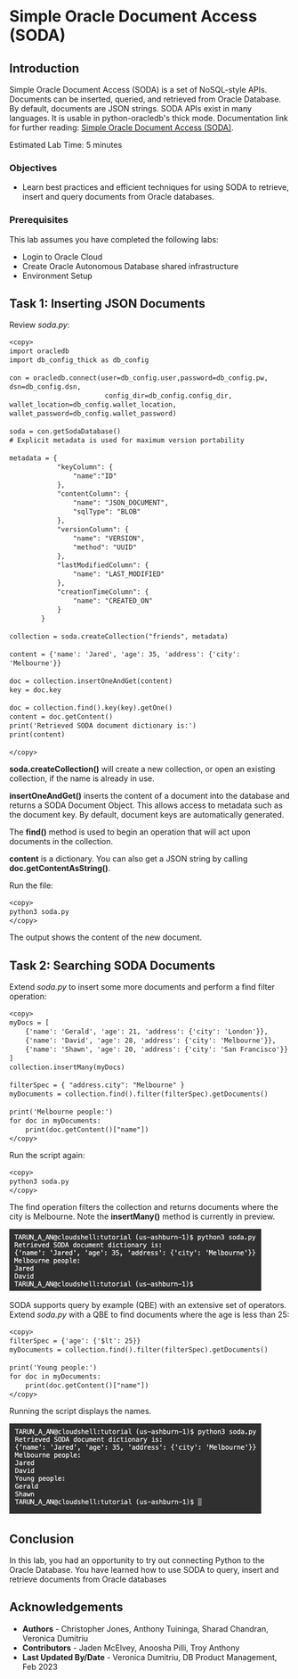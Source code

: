 # Simple Oracle Document Access (SODA)

## Introduction

Simple Oracle Document Access (SODA) is a set of NoSQL-style APIs. Documents can be inserted, queried, and retrieved from Oracle Database. By default, documents are JSON strings. SODA APIs exist in many languages. It is usable in python-oracledb's thick mode. Documentation link for further reading: [Simple Oracle Document Access (SODA)](https://python-oracledb.readthedocs.io/en/latest/user_guide/soda.html).

Estimated Lab Time: 5 minutes

### Objectives

*  Learn best practices and efficient techniques for using SODA to retrieve, insert and query documents from Oracle databases.

### Prerequisites

This lab assumes you have completed the following labs:
* Login to Oracle Cloud
* Create Oracle Autonomous Database shared infrastructure
* Environment Setup

## Task 1: Inserting JSON Documents

Review *soda.py*:

````
<copy>
import oracledb
import db_config_thick as db_config

con = oracledb.connect(user=db_config.user,password=db_config.pw, dsn=db_config.dsn, 
                        config_dir=db_config.config_dir, wallet_location=db_config.wallet_location, wallet_password=db_config.wallet_password)

soda = con.getSodaDatabase()
# Explicit metadata is used for maximum version portability
    
metadata = {
            "keyColumn": {
                "name":"ID"
            },
            "contentColumn": {
                "name": "JSON_DOCUMENT",
                "sqlType": "BLOB"
            },
            "versionColumn": {
                "name": "VERSION",
                "method": "UUID"
            },
            "lastModifiedColumn": {
                "name": "LAST_MODIFIED"
            },
            "creationTimeColumn": {
                "name": "CREATED_ON"
            }
        }
           
collection = soda.createCollection("friends", metadata)
    
content = {'name': 'Jared', 'age': 35, 'address': {'city': 'Melbourne'}}
    
doc = collection.insertOneAndGet(content)
key = doc.key
    
doc = collection.find().key(key).getOne()
content = doc.getContent()
print('Retrieved SODA document dictionary is:')
print(content)

</copy>
````

**soda.createCollection()** will create a new collection, or open an existing collection, if the name is already in use. 

**insertOneAndGet()** inserts the content of a document into the database and returns a SODA Document Object. This allows access to metadata such as the document key. By default, document keys are automatically generated.

The **find()** method is used to begin an operation that will act upon documents in the collection.

**content** is a dictionary. You can also get a JSON string by calling **doc.getContentAsString()**.

Run the file:

````
<copy>
python3 soda.py
</copy>
````

The output shows the content of the new document.

## Task 2:  Searching SODA Documents

Extend *soda.py* to insert some more documents and perform a find filter operation:

````
<copy>
myDocs = [
    {'name': 'Gerald', 'age': 21, 'address': {'city': 'London'}},
    {'name': 'David', 'age': 28, 'address': {'city': 'Melbourne'}},
    {'name': 'Shawn', 'age': 20, 'address': {'city': 'San Francisco'}}
]
collection.insertMany(myDocs)

filterSpec = { "address.city": "Melbourne" }
myDocuments = collection.find().filter(filterSpec).getDocuments()

print('Melbourne people:')
for doc in myDocuments:
    print(doc.getContent()["name"])
</copy>
````

Run the script again:

````
<copy>
python3 soda.py
</copy>
````

The find operation filters the collection and returns documents where the city is Melbourne. Note the **insertMany()** method is currently in preview.

![Melbourne City results](./images/melbourne.png " ")

SODA supports query by example (QBE) with an extensive set of operators. Extend *soda.py* with a QBE to find documents where the age is less than 25:

````
<copy>
filterSpec = {'age': {'$lt': 25}}
myDocuments = collection.find().filter(filterSpec).getDocuments()

print('Young people:')
for doc in myDocuments:
    print(doc.getContent()["name"])
</copy>
````

Running the script displays the names.

![Age less 25](./images/lessthan25.png " ")

## Conclusion

In this lab, you had an opportunity to try out connecting Python to the Oracle Database.
You have learned how to use SODA to query, insert and retrieve documents from Oracle databases

## Acknowledgements

* **Authors** - Christopher Jones, Anthony Tuininga, Sharad Chandran, Veronica Dumitriu
* **Contributors** - Jaden McElvey, Anoosha Pilli, Troy Anthony
* **Last Updated By/Date** - Veronica Dumitriu, DB Product Management, Feb 2023
